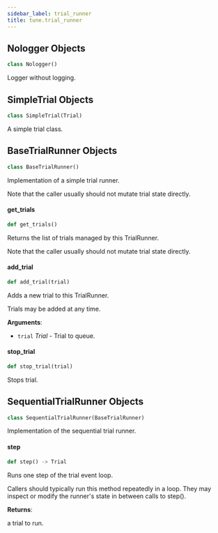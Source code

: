```yaml
---
sidebar_label: trial_runner
title: tune.trial_runner
---
```


## Nologger Objects

```python
class Nologger()
```

Logger without logging.

## SimpleTrial Objects

```python
class SimpleTrial(Trial)
```

A simple trial class.

## BaseTrialRunner Objects

```python
class BaseTrialRunner()
```

Implementation of a simple trial runner.

Note that the caller usually should not mutate trial state directly.

#### get\_trials

```python
def get_trials()
```

Returns the list of trials managed by this TrialRunner.

Note that the caller usually should not mutate trial state directly.

#### add\_trial

```python
def add_trial(trial)
```

Adds a new trial to this TrialRunner.

Trials may be added at any time.

**Arguments**:

- `trial` _Trial_ - Trial to queue.

#### stop\_trial

```python
def stop_trial(trial)
```

Stops trial.

## SequentialTrialRunner Objects

```python
class SequentialTrialRunner(BaseTrialRunner)
```

Implementation of the sequential trial runner.

#### step

```python
def step() -> Trial
```

Runs one step of the trial event loop.

Callers should typically run this method repeatedly in a loop. They
may inspect or modify the runner's state in between calls to step().

**Returns**:

  a trial to run.

